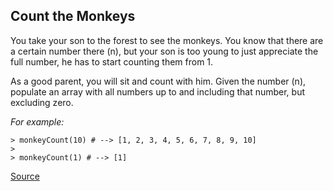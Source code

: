 ## Count the Monkeys

You take your son to the forest to see the monkeys. You know that there are a certain number there (n), but your son is too young to just appreciate the full number, he has to start counting them from 1.

As a good parent, you will sit and count with him. Given the number (n), populate an array with all numbers up to and including that number, but excluding zero.

*For example:*

```text
> monkeyCount(10) # --> [1, 2, 3, 4, 5, 6, 7, 8, 9, 10]
>
> monkeyCount(1) # --> [1]
```

[Source](https://www.codewars.com/kata/count-the-monkeys/train/python)